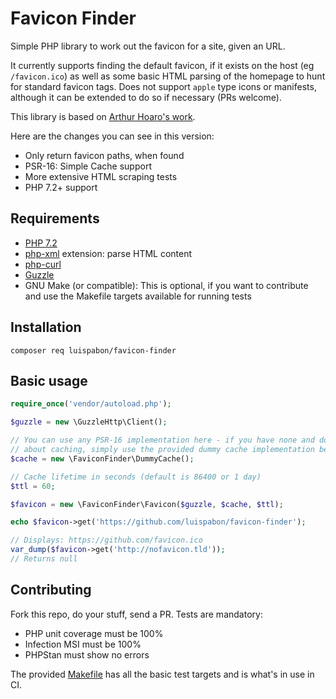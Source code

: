 # Favicon Finder

Simple PHP library to work out the favicon for a site, given an URL.

It currently supports finding the default favicon, if it exists on the host (eg `/favicon.ico`) as well as some basic 
HTML parsing of the homepage to hunt for standard favicon tags. Does not support `apple` type icons or manifests, 
although it can be extended to do so if necessary (PRs welcome).

This library is based on [Arthur Hoaro's work](https://github.com/ArthurHoaro/favicon). 

Here are the changes you can see in this version:

  * Only return favicon paths, when found
  * PSR-16: Simple Cache support
  * More extensive HTML scraping tests
  * PHP 7.2+ support

## Requirements

- [PHP 7.2](http://php.net/)
- [php-xml](http://php.net/manual/fr/refs.xml.php) extension: parse HTML content
- [php-curl](https://www.php.net/manual/en/curl.installation.php)
- [Guzzle](https://github.com/guzzle/guzzle)
- GNU Make (or compatible): This is optional, if you want to contribute and use the Makefile targets available for
    running tests

## Installation

```shell script
composer req luispabon/favicon-finder
```

## Basic usage

```php
require_once('vendor/autoload.php');

$guzzle = new \GuzzleHttp\Client();

// You can use any PSR-16 implementation here - if you have none and don't care
// about caching, simply use the provided dummy cache implementation below
$cache = new \FaviconFinder\DummyCache();

// Cache lifetime in seconds (default is 86400 or 1 day)
$ttl = 60;

$favicon = new \FaviconFinder\Favicon($guzzle, $cache, $ttl);

echo $favicon->get('https://github.com/luispabon/favicon-finder');

// Displays: https://github.com/favicon.ico
var_dump($favicon->get('http://nofavicon.tld'));
// Returns null
```

## Contributing

Fork this repo, do your stuff, send a PR. Tests are mandatory:

  * PHP unit coverage must be 100%
  * Infection MSI must be 100%
  * PHPStan must show no errors 
  
The provided [Makefile](Makefile) has all the basic test targets and is what's in use in CI.
